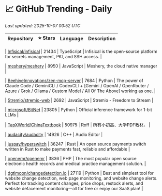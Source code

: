 # 📈 GitHub Trending - Daily

_Last updated: 2025-10-07 00:52 UTC_

| Repository | ⭐ Stars | Language | Description |
|------------|--------:|----------|-------------|

| [Infisical/infisical](https://github.com/Infisical/infisical) | 21434 | TypeScript | Infisical is the open-source platform for secrets management, PKI, and SSH access. |

| [meshery/meshery](https://github.com/meshery/meshery) | 8950 | JavaScript | Meshery, the cloud native manager |

| [BeehiveInnovations/zen-mcp-server](https://github.com/BeehiveInnovations/zen-mcp-server) | 7684 | Python | The power of Claude Code / GeminiCLI / CodexCLI + [Gemini / OpenAI / OpenRouter / Azure / Grok / Ollama / Custom Model / All Of The Above] working as one. |

| [Stremio/stremio-web](https://github.com/Stremio/stremio-web) | 2692 | JavaScript | Stremio - Freedom to Stream |

| [microsoft/BitNet](https://github.com/microsoft/BitNet) | 23805 | Python | Official inference framework for 1-bit LLMs |

| [TapXWorld/ChinaTextbook](https://github.com/TapXWorld/ChinaTextbook) | 50975 | Roff | 所有小初高、大学PDF教材。 |

| [audacity/audacity](https://github.com/audacity/audacity) | 14926 | C++ | Audio Editor |

| [juspay/hyperswitch](https://github.com/juspay/hyperswitch) | 36247 | Rust | An open source payments switch written in Rust to make payments fast, reliable and affordable |

| [openemr/openemr](https://github.com/openemr/openemr) | 3836 | PHP | The most popular open source electronic health records and medical practice management solution. |

| [dgtlmoon/changedetection.io](https://github.com/dgtlmoon/changedetection.io) | 27119 | Python | Best and simplest tool for website change detection, web page monitoring, and website change alerts. Perfect for tracking content changes, price drops, restock alerts, and website defacement monitoring—all for free or enjoy our SaaS plan! |

